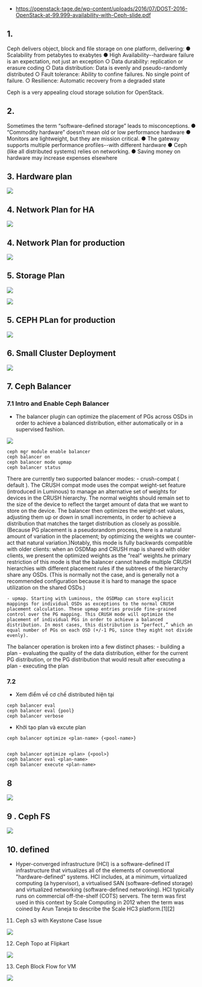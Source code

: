 
- https://openstack-tage.de/wp-content/uploads/2016/07/DOST-2016-OpenStack-at-99.999-availability-with-Ceph-slide.pdf



## 1. 
Ceph delivers object, block and file storage on one platform, delivering:
    ● Scalability from petabytes to exabytes
    ● High Availability--hardware failure is an expectation, not just an exception
    ○ Data durability: replication or erasure coding
    ○ Data distribution: Data is evenly and pseudo-randomly distributed
    ○ Fault tolerance: Ability to confine failures. No single point of failure.
    ○ Resilience: Automatic recovery from a degraded state

Ceph is a very appealing cloud storage solution for OpenStack.


## 2. 

Sometimes the term “software-defined storage” leads to misconceptions.
    ● “Commodity hardware” doesn’t mean old or low performance hardware
    ● Monitors are lightweight, but they are mission critical.
    ● The gateway supports multiple performance profiles--with different hardware
    ● Ceph (like all distributed systems) relies on networking.
    ● Saving money on hardware may increase expenses elsewhere


## 3. Hardware plan

![](https://i.imgur.com/Omnv4ra.png)


## 4. Network Plan for HA

![](https://i.imgur.com/ONWkioQ.png)


## 4. Network Plan for production

![](https://i.imgur.com/mQVIf7e.png)


## 5. Storage Plan

![](https://i.imgur.com/ooWme7K.png)


![](https://i.imgur.com/k5Gtoo9.png)


## 5. CEPH PLan for production

![](https://i.imgur.com/ZJ1lcpO.png)

## 6. Small Cluster Deployment


![](https://i.imgur.com/vWtoJsM.png)


## 7. Ceph Balancer

### 7.1 Intro and Enable Ceph Balancer 
- The balancer plugin can optimize the placement of PGs across OSDs in order to achieve a balanced distribution, either automatically or in a supervised fashion.


![](http://docs.ceph.com/docs/mimic/mgr/balancer/)

```
ceph mgr module enable balancer
ceph balancer on
ceph balancer mode upmap
ceph balancer status

```

There are currently two supported balancer modes:
    - crush-compat ( default ). The CRUSH compat mode uses the compat weight-set feature (introduced in Luminous) to manage an alternative set of weights for devices in the CRUSH hierarchy. The normal weights should remain set to the size of the device to reflect the target amount of data that we want to store on the device. The balancer then optimizes the weight-set values, adjusting them up or down in small increments, in order to achieve a distribution that matches the target distribution as closely as possible. (Because PG placement is a pseudorandom process, there is a natural amount of variation in the placement; by optimizing the weights we counter-act that natural variation.)Notably, this mode is fully backwards compatible with older clients: when an OSDMap and CRUSH map is shared with older clients, we present the optimized weights as the “real” weights.he primary restriction of this mode is that the balancer cannot handle multiple CRUSH hierarchies with different placement rules if the subtrees of the hierarchy share any OSDs. (This is normally not the case, and is generally not a recommended configuration because it is hard to manage the space utilization on the shared OSDs.)

    - upmap. Starting with Luminous, the OSDMap can store explicit mappings for individual OSDs as exceptions to the normal CRUSH placement calculation. These upmap entries provide fine-grained control over the PG mapping. This CRUSH mode will optimize the placement of individual PGs in order to achieve a balanced distribution. In most cases, this distribution is “perfect,” which an equal number of PGs on each OSD (+/-1 PG, since they might not divide evenly).


The balancer operation is broken into a few distinct phases:
    - building a plan
    - evaluating the quality of the data distribution, either for the current PG distribution, or the PG distribution that would result after executing a plan
    - executing the plan


### 7.2 

- Xem điểm về cơ chế distributed hiện tại
```
ceph balancer eval
ceph balancer eval {pool}
ceph balancer verbose
```

- Khởi tạo plan và excute plan
```
ceph balancer optimize <plan-name> {<pool-name>}


ceph balancer optimize <plan> {<pool>}
ceph balancer eval <plan-name>
ceph balancer execute <plan-name>
```


## 8 

![](https://i.imgur.com/hYL4soH.png)


## 9 . Ceph FS

![](https://i.imgur.com/DpFsuzu.png)


## 10. defined

- Hyper-converged infrastructure (HCI) is a software-defined IT infrastructure that virtualizes all of the elements of conventional "hardware-defined" systems. HCI includes, at a minimum, virtualized computing (a hypervisor), a virtualised SAN (software-defined storage) and virtualized networking (software-defined networking). HCI typically runs on commercial off-the-shelf (COTS) servers. The term was first used in this context by Scale Computing in 2012 when the term was coined by Arun Taneja to describe the Scale HC3 platform.[1][2]

11. Ceph s3 with Keystone Case Issue

![](https://i.imgur.com/wLyUkxN.png)


12. Ceph Topo at Flipkart

![](https://i.imgur.com/0uKp5LE.png)


13. Ceph Block Flow for VM

![](https://i.imgur.com/0dhQnY3.png)
